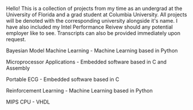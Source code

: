 Hello! This is a collection of projects from my time as an undergrad at the University of Florida and a grad student at Columbia University. All projects will be denoted with the corresponding university alongside it's name. I have also included my Intel Performance Reivew should any potential employer like to see. Transcripts can also be provided immediately upon request.

Bayesian Model Machine Learning - Machine Learning based in Python

Microprocessor Applications - Embedded software based in C and Assembly

Portable ECG - Embedded software based in C

Reinforcement Learning - Machine Learning based in Python

MIPS CPU - VHDL
